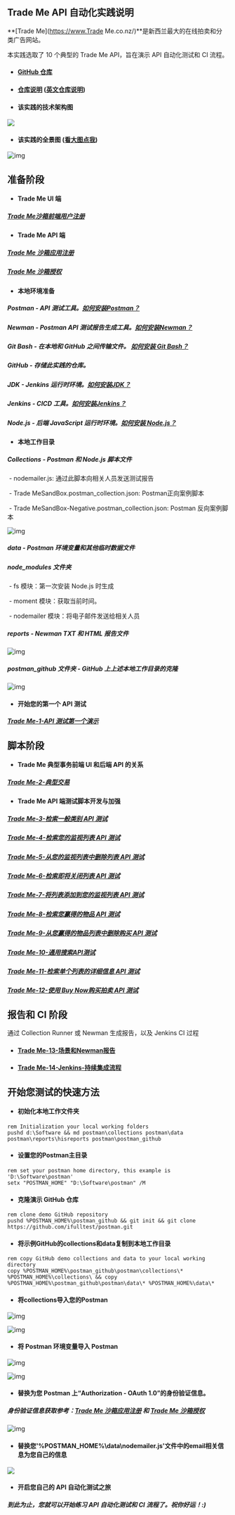 ## Trade Me API 自动化实践说明

**[Trade Me](https://www.Trade Me.co.nz/)**是新西兰最大的在线拍卖和分类广告网站。

本实践选取了 10 个典型的 Trade Me API，旨在演示 API 自动化测试和 CI 流程。

- #### [GitHub 仓库](https://github.com/ifulltest/postman)

- #### [仓库说明](https://ifulltest.github.io/postman/README-zh-cn) ([英文仓库说明](https://ifulltest.github.io/postman/))

- #### 该实践的技术架构图

![](https://ifulltest.github.io/images/tm-api-technical-structure.webp)

- #### 该实践的全景图 ([看大图点我](https://ifulltest.github.io/images/tm-api-automation-panorama.webp))

![img](https://ifulltest.github.io/images/tm-api-automation-panorama.webp)

## 准备阶段

- #### Trade Me UI 端

##### [Trade Me沙箱前端用户注册](https://ifulltest.github.io/zh-cn/posts/tm-api-first-demo/#2注册trademe沙箱用户点我httpswwwtmsandboxconzmembersregisteraspx)

- #### Trade Me API 端

##### [Trade Me 沙箱应用注册](https://ifulltest.github.io/zh-cn/posts/tm-api-first-demo/#3注册您的api应用点我httpsdevelopertrademeconzapi-overviewregistering-an-application)

##### [Trade Me 沙箱授权](https://ifulltest.github.io/zh-cn/posts/tm-api-first-demo/#4认证点我httpsdevelopertrademeconzapi-overviewauthentication)

- #### 本地环境准备

##### **Postman** - API 测试工具。[如何安装Postman？](https://ifulltest.github.io/zh-cn/posts/postman-installation/)

##### **Newman** - Postman API 测试报告生成工具。[如何安装Newman？](https://ifulltest.github.io/zh-cn/posts/newman-installation/)

##### **Git Bash** - 在本地和 GitHub 之间传输文件。 [如何安装 Git Bash？](https://ifulltest.github.io/zh-cn/posts/git-bash-installation/)

##### **GitHub** - 存储此实践的仓库。

##### **JDK** - Jenkins 运行时环境。[如何安装JDK？](https://ifulltest.github.io/zh-cn/posts/jdk-installation/)

##### **Jenkins** - CICD 工具。[如何安装Jenkins？](https://ifulltest.github.io/zh-cn/posts/jenkins-installation/)

##### **Node.js** - 后端 JavaScript 运行时环境。[如何安装 Node.js？](https://ifulltest.github.io/zh-cn/posts/nodejs-installation/)

- #### 本地工作目录

##### Collections - Postman 和 Node.js 脚本文件

​	\- nodemailer.js: 通过此脚本向相关人员发送测试报告

​	\- Trade MeSandBox.postman_collection.json: Postman正向案例脚本

​	\- Trade MeSandBox-Negative.postman_collection.json: Postman 反向案例脚本

![img](https://ifulltest.github.io/images/tm-readme-collections.webp)

##### data - Postman 环境变量和其他临时数据文件

##### node_modules 文件夹

​	\- fs 模块：第一次安装 Node.js 时生成

​	\- moment 模块：获取当前时间。

​	\- nodemailer 模块：将电子邮件发送给相关人员

##### reports - Newman TXT 和 HTML 报告文件

![img](https://ifulltest.github.io/images/tm-readme-reports.webp)

##### postman_github 文件夹 - GitHub 上上述本地工作目录的克隆

![img](https://ifulltest.github.io/images/tm-readme-repository-structure1.webp)

- #### 开始您的第一个 API 测试

##### [Trade Me-1-API 测试第一个演示](https://ifulltest.github.io/zh-cn/posts/tm-api-first-demo/)

## 脚本阶段

- #### Trade Me 典型事务前端 UI 和后端 API 的关系

##### [Trade Me-2-典型交易](https://ifulltest.github.io/zh-cn/posts/tm-api-typical-transactions/)

- #### Trade Me API 端测试脚本开发与加强

##### 		[Trade Me-3-检索一般类别 API 测试](https://ifulltest.github.io/zh-cn/posts/tm-api-retrieve-general-categories/)

##### 		[Trade Me-4-检索您的监视列表 API 测试](https://ifulltest.github.io/zh-cn/posts/tm-api-retrieve-watchlist/)

##### 		[Trade Me-5-从您的监视列表中删除列表 API 测试](https://ifulltest.github.io/zh-cn/posts/tm-api-rm-a-listing-from-watchlist/)

##### 		[Trade Me-6-检索即将关闭列表 API 测试](https://ifulltest.github.io/zh-cn/posts/tm-api-retrieve-closing-soon-listings/)

##### 		[Trade Me-7-将列表添加到您的监视列表 API 测试](https://ifulltest.github.io/zh-cn/posts/tm-api-add-a-listing-to-watchlist/)

##### 		[Trade Me-8-检索您赢得的物品 API 测试](https://ifulltest.github.io/zh-cn/posts/tm-api-retrieve-won-items/)

##### 		[Trade Me-9-从您赢得的物品列表中删除购买 API 测试](https://ifulltest.github.io/zh-cn/posts/tm-api-rm-a-purchase-from-won-list/)

##### 		[Trade Me-10-通用搜索API测试](https://ifulltest.github.io/zh-cn/posts/tm-api-general-search/)

##### 		[Trade Me-11-检索单个列表的详细信息 API 测试](https://ifulltest.github.io/zh-cn/posts/tm-api-retrieve-listings-details/)

##### 		[Trade Me-12-使用 Buy Now购买拍卖 API 测试](https://ifulltest.github.io/zh-cn/posts/tm-api-buy-an-auction-using-buy-now/)



## 报告和 CI 阶段

通过 Collection Runner 或 Newman 生成报告，以及 Jenkins CI 过程

- #### [Trade Me-13-场景和Newman报告](https://ifulltest.github.io/zh-cn/posts/tm-api-scenarios-and-newman-report/)

- #### [Trade Me-14-Jenkins-持续集成流程](https://ifulltest.github.io/zh-cn/posts/tm-api-jenkins-cicd-process/)



## 开始您测试的快速方法

- #### 初始化本地工作文件夹

```
rem Initialization your local working folders
pushd d:\Software && md postman\collections postman\data postman\reports\hisreports postman\postman_github
```

- #### 设置您的Postman主目录

```
rem set your postman home directory, this example is 'D:\Software\postman'
setx "POSTMAN_HOME" "D:\Software\postman" /M
```

- #### 克隆演示 GitHub 仓库

```
rem clone demo GitHub repository 
pushd %POSTMAN_HOME%\postman_github && git init && git clone https://github.com/ifulltest/postman.git
```

- #### 将示例GitHub的collections和data复制到本地工作目录

```
rem copy GitHub demo collections and data to your local working directory
copy %POSTMAN_HOME%\postman_github\postman\collections\* %POSTMAN_HOME%\collections\ && copy %POSTMAN_HOME%\postman_github\postman\data\* %POSTMAN_HOME%\data\*
```

- #### 将collections导入您的Postman

![img](https://ifulltest.github.io/images/tm-readme-postman-import-1.webp)

![img](https://ifulltest.github.io/images/tm-readme-postman-import-2.webp)

- #### 将 Postman 环境变量导入 Postman

![img](https://ifulltest.github.io/images/tm-readme-postman-import-3.webp)

![img](https://ifulltest.github.io/images/tm-readme-postman-import-4.webp)

- #### 替换为您 Postman 上“Authorization  - OAuth 1.0”的身份验证信息。

##### 身份验证信息获取参考：[Trade Me 沙箱应用注册](https://ifulltest.github.io/zh-cn/posts/tm-api-first-demo/#3注册您的api应用点我httpsdevelopertrademeconzapi-overviewregistering-an-application) 和 [Trade Me 沙箱授权](https://ifulltest.github.io/zh-cn/posts/tm-api-first-demo/#4认证点我httpsdevelopertrademeconzapi-overviewauthentication)

![img](https://ifulltest.github.io/images/tm-readme-postman-auth-replace.webp)

- #### 替换您'%POSTMAN_HOME%\data\nodemailer.js'文件中的email相关信息为您自己的信息

![](https://ifulltest.github.io/images/tm-api-nodemailer-replace-info.webp)

- #### 开启您自己的 API 自动化测试之旅

##### 到此为止，您就可以开始练习 API 自动化测试和 CI 流程了。**祝你好运！:)**

